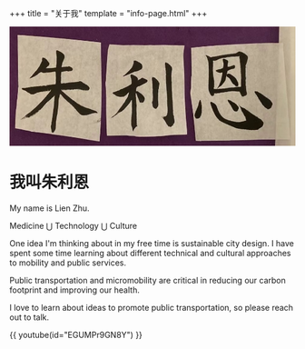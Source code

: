 +++
title = "关于我"
template = "info-page.html"
+++

![calligraphy](/img/calligraphy.jpg) 

# 我叫朱利恩

My name is Lien Zhu.

Medicine $\bigcup$ Technology $\bigcup$ Culture

One idea I'm thinking about in my free time is sustainable city design. I have spent some time learning about different technical and cultural approaches to mobility and public services.

Public transportation and micromobility are critical in reducing our carbon footprint and improving our health.

I love to learn about ideas to promote public transportation, so please reach out to talk.


{{ youtube(id="EGUMPr9GN8Y") }}
